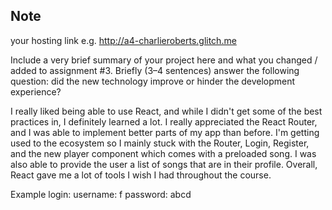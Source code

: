 ## Note

your hosting link e.g. http://a4-charlieroberts.glitch.me

Include a very brief summary of your project here and what you changed / added to assignment #3. Briefly (3–4 sentences) answer the following question: did the new technology improve or hinder the development experience?

I really liked being able to use React, and while I didn't get some of the best practices in, I definitely learned a lot. I really appreciated the React Router, and I was able to implement better parts of my app than before. I'm getting used to the ecosystem so I mainly stuck with the Router, Login, Register, and the new player component which comes with a preloaded song. I was also able to provide the user a list of songs that are in their profile. Overall, React gave me a lot of tools I wish I had throughout the course.

Example login:
username: f
password: abcd

